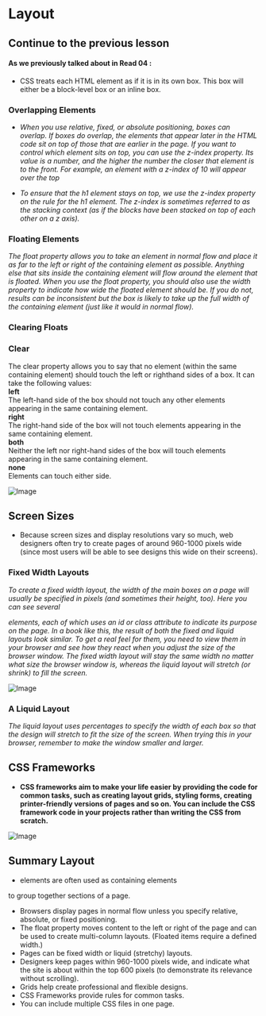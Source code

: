 # Layout

## Continue to the previous lesson

#### As we previously talked about in Read 04 :
- CSS treats each HTML element as if it is in its own box. This box will either be a block-level box or an inline box.

### Overlapping Elements

- *When you use relative, fixed, or
absolute positioning, boxes can
overlap. If boxes do overlap, the
elements that appear later in the
HTML code sit on top of those
that are earlier in the page.
If you want to control which
element sits on top, you can use
the z-index property. Its value
is a number, and the higher the
number the closer that element
is to the front. For example, an
element with a z-index of 10
will appear over the top* 

- *To ensure that the
h1 element stays on top, we
use the z-index property on the
rule for the h1 element.
The z-index is sometimes
referred to as the stacking
context (as if the blocks have
been stacked on top of each
other on a z axis).*


### Floating Elements

*The float property allows you
to take an element in normal
flow and place it as far to the
left or right of the containing
element as possible.
Anything else that sits inside
the containing element will
flow around the element that is
floated.
When you use the float
property, you should also use the
width property to indicate how
wide the floated element should
be. If you do not, results can be
inconsistent but the box is likely
to take up the full width of the
containing element (just like it
would in normal flow).*

### Clearing Floats

### **Clear**  
The clear property allows you
to say that no element (within
the same containing element)
should touch the left or righthand
sides of a box. It can take
the following values:  
**left**  
The left-hand side of the box
should not touch any other
elements appearing in the same
containing element.  
**right**  
The right-hand side of the
box will not touch elements
appearing in the same containing
element.  
**both**  
Neither the left nor right-hand
sides of the box will touch
elements appearing in the same
containing element.  
**none**  
Elements can touch either side.

![Image](https://www.1keydata.com/css-tutorial/example-float-right-float-left.jpg)


## Screen Sizes

- Because screen sizes and display resolutions vary so much, web
designers often try to create pages of around 960-1000 pixels wide
(since most users will be able to see designs this wide on their screens).

### Fixed Width Layouts

*To create a fixed width layout,
the width of the main boxes on
a page will usually be specified
in pixels (and sometimes their
height, too).
Here you can see several <div>
elements, each of which uses an
id or class attribute to indicate
its purpose on the page.
In a book like this, the result of
both the fixed and liquid layouts
look similar. To get a real feel for
them, you need to view them in
your browser and see how they
react when you adjust the size of
the browser window.
The fixed width layout will stay
the same width no matter what
size the browser window is,
whereas the liquid layout will
stretch (or shrink) to fill the
screen.*

![Image](https://i.stack.imgur.com/eSSfS.png)


### A Liquid Layout

*The liquid layout uses
percentages to specify the width
of each box so that the design
will stretch to fit the size of the
screen.
When trying this in your
browser, remember to make the
window smaller and larger.*


## CSS Frameworks

- **CSS frameworks aim to make your life easier by providing the code for
common tasks, such as creating layout grids, styling forms, creating
printer-friendly versions of pages and so on. You can include the CSS
framework code in your projects rather than writing the CSS from scratch.**

![Image](https://www.roxunlimited.com/blog/wp-content/uploads/top-css-frameworks-you-should-use-in-your-projects.jpg)

## Summary Layout

- <div> elements are often used as containing elements
to group together sections of a page.
- Browsers display pages in normal flow unless you
specify relative, absolute, or fixed positioning.
- The float property moves content to the left or right
of the page and can be used to create multi-column
layouts. (Floated items require a defined width.)
- Pages can be fixed width or liquid (stretchy) layouts.
- Designers keep pages within 960-1000 pixels wide,
and indicate what the site is about within the top 600
pixels (to demonstrate its relevance without scrolling).
- Grids help create professional and flexible designs.
- CSS Frameworks provide rules for common tasks.
- You can include multiple CSS files in one page.